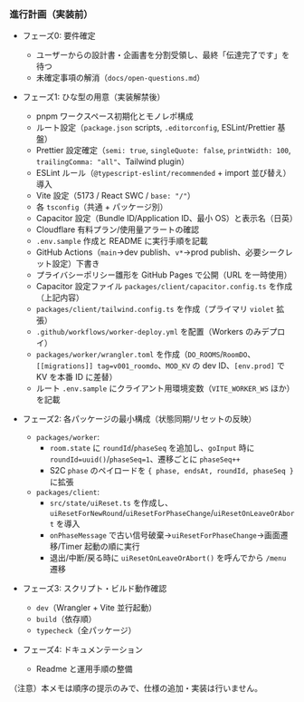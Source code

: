 ### 進行計画（実装前）

- フェーズ0: 要件確定
  - ユーザーからの設計書・企画書を分割受領し、最終「伝達完了です」を待つ
  - 未確定事項の解消（`docs/open-questions.md`）

- フェーズ1: ひな型の用意（実装解禁後）
  - pnpm ワークスペース初期化とモノレポ構成
  - ルート設定（`package.json` scripts, `.editorconfig`, ESLint/Prettier 基盤）
  - Prettier 設定確定（`semi: true`, `singleQuote: false`, `printWidth: 100`, `trailingComma: "all"`、Tailwind plugin）
  - ESLint ルール（`@typescript-eslint/recommended` + import 並び替え）導入
  - Vite 設定（5173 / React SWC / `base: "/"`）
  - 各 `tsconfig`（共通 + パッケージ別）
  - Capacitor 設定（Bundle ID/Application ID、最小 OS）と表示名（日英）
  - Cloudflare 有料プラン/使用量アラートの確認
  - `.env.sample` 作成と README に実行手順を記載
  - GitHub Actions（`main`→dev publish、`v*`→prod publish、必要シークレット設定）下書き
  - プライバシーポリシー雛形を GitHub Pages で公開（URL を一時使用）
  - Capacitor 設定ファイル `packages/client/capacitor.config.ts` を作成（上記内容）
  - `packages/client/tailwind.config.ts` を作成（プライマリ `violet` 拡張）
  - `.github/workflows/worker-deploy.yml` を配置（Workers のみデプロイ）
  - `packages/worker/wrangler.toml` を作成（`DO_ROOMS`/`RoomDO`、`[[migrations]] tag=v001_roomdo`、`MOD_KV` の dev ID、`[env.prod]` で KV を本番 ID に差替）
  - ルート `.env.sample` にクライアント用環境変数（`VITE_WORKER_WS` ほか）を記載

- フェーズ2: 各パッケージの最小構成（状態同期/リセットの反映）
  - `packages/worker`:
    - `room.state` に `roundId`/`phaseSeq` を追加し、`goInput` 時に `roundId=uuid()`/`phaseSeq=1`、遷移ごとに `phaseSeq++`
    - S2C `phase` のペイロードを `{ phase, endsAt, roundId, phaseSeq }` に拡張
  - `packages/client`:
    - `src/state/uiReset.ts` を作成し、`uiResetForNewRound`/`uiResetForPhaseChange`/`uiResetOnLeaveOrAbort` を導入
    - `onPhaseMessage` で古い信号破棄→`uiResetForPhaseChange`→画面遷移/Timer 起動の順に実行
    - 退出/中断/戻る時に `uiResetOnLeaveOrAbort()` を呼んでから `/menu` 遷移

- フェーズ3: スクリプト・ビルド動作確認
  - `dev`（Wrangler + Vite 並行起動）
  - `build`（依存順）
  - `typecheck`（全パッケージ）

- フェーズ4: ドキュメンテーション
  - Readme と運用手順の整備

（注意）本メモは順序の提示のみで、仕様の追加・実装は行いません。 